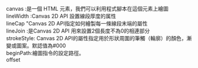 canvas :是一個 HTML 元素，我們可以利用程式腳本在這個元素上繪圖<br>
lineWidth  :Canvas 2D API 設置線段厚度的属性 <br>
lineCap "Canvas 2D API指定如何繪製每一條線段末端的屬性<br>
lineJoin :是Canvas 2D API 用來設置2個長度不為0的相連部分<br>
strokeStyle: Canvas 2D API的屬性指定用於形狀周圍的筆觸（輪廓）的顏色，漸變或圖案。默認值為#000<br>
beginPath:繪圖指令的設定路徑。<br>
offset
